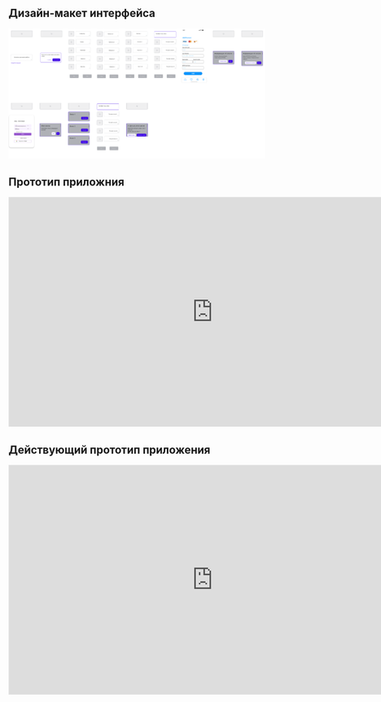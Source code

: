 ## Дизайн-макет интерфейса

![](diagrams/Wireframe.png)

## Прототип приложния

<iframe style="border: 1px solid rgba(0, 0, 0, 0.1);" width="800" height="450" src="https://embed.figma.com/design/mdQ5NF5X9bln942nrwOpVy/Wireframes-Kit--Free---Community-?node-id=202-5106&embed-host=share" allowfullscreen></iframe>

## Действующий прототип приложения

<iframe style="border: 1px solid rgba(0, 0, 0, 0.1);" width="800" height="450" src="https://embed.figma.com/design/mdQ5NF5X9bln942nrwOpVy/Wireframes-Kit--Free---Community-?node-id=202-5106&embed-host=share" allowfullscreen></iframe>
